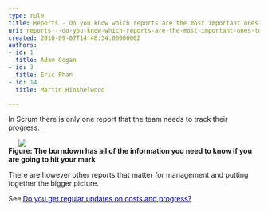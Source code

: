 ```yaml
---
type: rule
title: Reports - Do you know which reports are the most important ones to track your progress?
uri: reports---do-you-know-which-reports-are-the-most-important-ones-to-track-your-progress
created: 2010-09-07T14:48:34.0000000Z
authors:
- id: 1
  title: Adam Cogan
- id: 3
  title: Eric Phan
- id: 14
  title: Martin Hinshelwood

---
```




<span class='intro'> In Scrum there is only one report that the team needs to track their progress. 
 </span>


  <p>
    <img style="margin&#58;0px 20px;" src="http&#58;//www.ssw.com.au/ssw/standards/Rules/images/burndown.JPG" /> <br>
<strong class="ms-rteCustom-FigureNormal">Figure&#58; The burndown has all of the information you need to know if you are going to hit your mark</strong></p>
<p>There are however other reports that matter for management and putting together the bigger picture.</p>
<p>See <a shape="rect" href="http&#58;//www.ssw.com.au/ssw/standards/Rules/RulestoManagingSoftwareConsultants.aspx#UpdatesProvided" title="http&#58;//www.ssw.com.au/ssw/standards/Rules/RulestoManagingSoftwareConsultants.aspx#UpdatesProvided"><font color="#000080">Do you get regular updates on costs and progress?</font></a></p>



